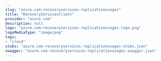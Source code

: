 ```yaml
---
slug: "azure-com-recoveryservices-replicationusages"
title: "RecoveryServicesClient"
provider: "azure.com"
description: null
logo: "azure.com-recoveryservices-replicationusages-logo.png"
logoMediaType: "image/png"
tags:
- "cloud"
stubs: "azure.com-recoveryservices-replicationusages-stubs.json"
swagger: "azure.com-recoveryservices-replicationusages-swagger.json"
---
```

